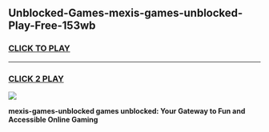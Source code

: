 
## Unblocked-Games-mexis-games-unblocked-Play-Free-153wb
<h3>
<a href="https://premium76.site?title=mexis-games-unblocked&ref=10A">CLICK TO PLAY</a></h3>
<hr>

<h3>
<a href="https://premium76.site?title=mexis-games-unblocked&ref=10A">CLICK 2 PLAY</a>
  
</h3>

<a href="https://premium76.site?title=mexis-games-unblocked&ref=10A"><img src="https://clearcache.store/games.png"></a>


**mexis-games-unblocked games unblocked: Your Gateway to Fun and Accessible Online Gaming**
